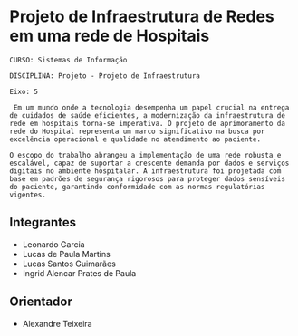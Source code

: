 # Projeto de Infraestrutura de Redes em uma rede de Hospitais

`CURSO: Sistemas de Informação`

`DISCIPLINA: Projeto - Projeto de Infraestrutura`

`Eixo: 5`

 	 Em um mundo onde a tecnologia desempenha um papel crucial na entrega de cuidados de saúde eficientes, a modernização da infraestrutura de rede em hospitais torna-se imperativa. O projeto de aprimoramento da rede do Hospital representa um marco significativo na busca por excelência operacional e qualidade no atendimento ao paciente.
	
 	O escopo do trabalho abrangeu a implementação de uma rede robusta e escalável, capaz de suportar a crescente demanda por dados e serviços digitais no ambiente hospitalar. A infraestrutura foi projetada com base em padrões de segurança rigorosos para proteger dados sensíveis do paciente, garantindo conformidade com as normas regulatórias vigentes.


## Integrantes

* Leonardo Garcia
* Lucas de Paula Martins
* Lucas Santos Guimarães
* Ingrid Alencar Prates de Paula


## Orientador

* Alexandre Teixeira


